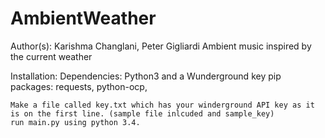 # AmbientWeather
Author(s): Karishma Changlani, Peter Gigliardi
Ambient music inspired by the current weather

Installation: 
	Dependencies: Python3 and a Wunderground key
		      pip packages: requests, python-ocp, 

	Make a file called key.txt which has your winderground API key as it is on the first line. (sample file inlcuded and sample_key) 
	run main.py using python 3.4.
	
